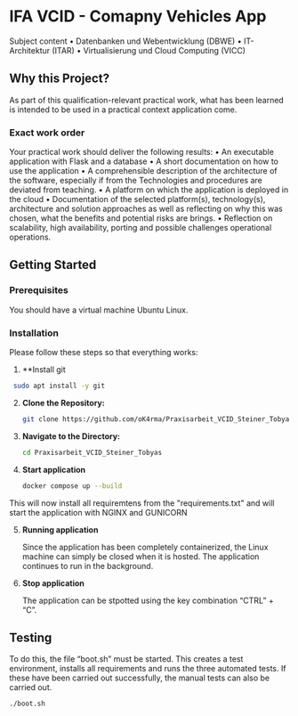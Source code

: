 # IFA VCID - Comapny Vehicles App

Subject content
• Datenbanken und Webentwicklung (DBWE)
• IT-Architektur (ITAR)
• Virtualisierung und Cloud Computing (VICC)

## Why this Project?

As part of this qualification-relevant practical work, what has been learned is intended to be used in a practical context application come.

### Exact work order

Your practical work should deliver the following results:
• An executable application with Flask and a database
• A short documentation on how to use the application
• A comprehensible description of the architecture of the software, especially if from the
  Technologies and procedures are deviated from teaching.
• A platform on which the application is deployed in the cloud
• Documentation of the selected platform(s), technology(s), architecture and solution approaches
  as well as reflecting on why this was chosen, what the benefits and potential risks are
  brings.
• Reflection on scalability, high availability, porting and possible challenges
  operational operations.

## Getting Started

### Prerequisites

You should have a virtual machine Ubuntu Linux.

### Installation

Please follow these steps so that everything works:

1. **Install git
  ```bash
   sudo apt install -y git
   ```

2. **Clone the Repository:**

   ```bash
   git clone https://github.com/oK4rma/Praxisarbeit_VCID_Steiner_Tobyas.git
   ```

2. **Navigate to the Directory:**

   ```bash
   cd Praxisarbeit_VCID_Steiner_Tobyas
   ```

4. **Start application**

   ```bash
   docker compose up --build
   ```
  This will now install all requiremtens from the "requirements.txt" and will start the application with NGINX and GUNICORN

5. **Running application**

   Since the application has been completely containerized, the Linux machine can simply be closed when it is hosted. The application continues to run in the background.

6. **Stop application**

    The application can be stpotted using the key combination “CTRL” + “C”.
 

## Testing

To do this, the file “boot.sh” must be started. This creates a test environment, installs all requirements and runs the three automated tests. If these have been carried out successfully, the manual tests can also be carried out.

```bash
./boot.sh
```
